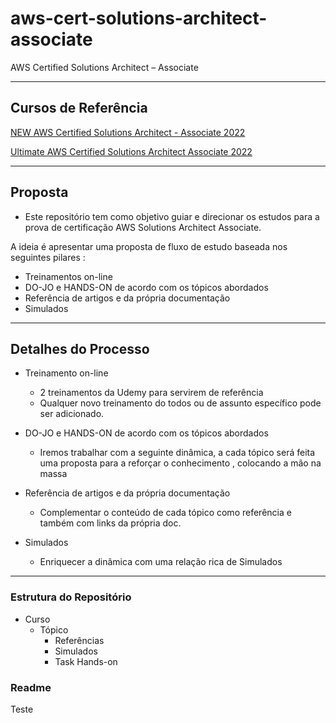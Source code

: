 # aws-cert-solutions-architect-associate
AWS Certified Solutions Architect – Associate

---

## Cursos de Referência

[NEW AWS Certified Solutions Architect - Associate 2022](https://www.udemy.com/course/aws-certified-solutions-architect-associate-new-course/learn/lecture/16537200?start=0#overview)

[Ultimate AWS Certified Solutions Architect Associate 2022](https://www.udemy.com/course/aws-certified-solutions-architect-associate-saa-c02/learn/lecture/13541138?start=0#overview)

---

## Proposta

- Este repositório tem como objetivo guiar e direcionar os estudos para a prova de certificação AWS Solutions Architect Associate.

A ideia é apresentar uma proposta de fluxo de estudo baseada nos seguintes pilares : 

- Treinamentos on-line
- DO-JO e HANDS-ON de acordo com os tópicos abordados
- Referência de artigos e da própria documentação 
- Simulados

---

## Detalhes do Processo 

 - Treinamento on-line
    - 2 treinamentos da Udemy para servirem de referência
    - Qualquer novo treinamento do todos ou de assunto específico pode ser adicionado.

- DO-JO e HANDS-ON de acordo com os tópicos abordados
    - Iremos trabalhar com a seguinte dinâmica, a cada tópico será feita uma proposta para a reforçar o conhecimento  , colocando a mão na massa

- Referência de artigos e da própria documentação 
    - Complementar o conteúdo de cada tópico como referência e também com links da própria doc.

- Simulados
    - Enriquecer a dinâmica com uma relação rica de Simulados

---

### Estrutura do Repositório
 - Curso
    - Tópico
        - Referências
        - Simulados
        - Task Hands-on
 
 ### Readme
 Teste